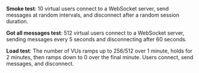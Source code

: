 **Smoke test**: 10 virtual users connect to a WebSocket server, send messages at random intervals, and disconnect after a random session duration.

**Got all messages test**: 512 virtual users connect to a WebSocket server, sending messages every 5 seconds and disconnecting after 60 seconds.

**Load test**: The number of VUs ramps up to 256/512 over 1 minute, holds for 2 minutes, then ramps down to 0 over the final minute. Users connect, send messages, and disconnect.

